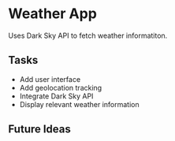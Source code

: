 # Weather App
Uses Dark Sky API to fetch weather informatiton.

## Tasks
- Add user interface
- Add geolocation tracking
- Integrate Dark Sky API
- Display relevant weather information

## Future Ideas
